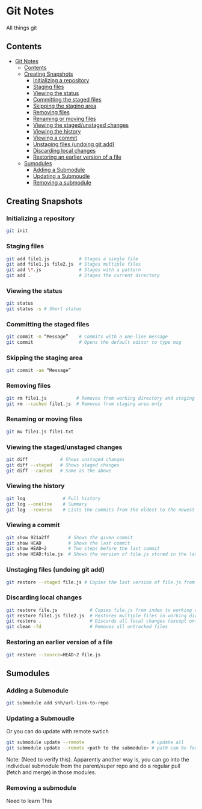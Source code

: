 # Git Notes

All things git

## Contents

<!-- toc -->

- [Git Notes](#git-notes)
  - [Contents](#contents)
  - [Creating Snapshots](#creating-snapshots)
    - [Initializing a repository](#initializing-a-repository)
    - [Staging files](#staging-files)
    - [Viewing the status](#viewing-the-status)
    - [Committing the staged files](#committing-the-staged-files)
    - [Skipping the staging area](#skipping-the-staging-area)
    - [Removing files](#removing-files)
    - [Renaming or moving files](#renaming-or-moving-files)
    - [Viewing the staged/unstaged changes](#viewing-the-stagedunstaged-changes)
    - [Viewing the history](#viewing-the-history)
    - [Viewing a commit](#viewing-a-commit)
    - [Unstaging files (undoing git add)](#unstaging-files-undoing-git-add)
    - [Discarding local changes](#discarding-local-changes)
    - [Restoring an earlier version of a file](#restoring-an-earlier-version-of-a-file)
  - [Sumodules](#sumodules)
    - [Adding a Submodule](#adding-a-submodule)
    - [Updating a Submoudle](#updating-a-submoudle)
    - [Removing a submodule](#removing-a-submodule)

<!-- tocstop -->

## Creating Snapshots

### Initializing a repository

```bash
git init
```

### Staging files

```bash
git add file1.js           # Stages a single file
git add file1.js file2.js  # Stages multiple files
git add \*.js              # Stages with a pattern
git add .                  # Stages the current directory
```

### Viewing the status

```bash
git status
git status -s # Short status
```

### Committing the staged files

```bash
git commit -m “Message”    # Commits with a one-line message
git commit                 # Opens the default editor to type msg
```

### Skipping the staging area

```bash
git commit -am “Message”
```

### Removing files

```bash
git rm file1.js           # Removes from working directory and staging area
git rm --cached file1.js  # Removes from staging area only
```

### Renaming or moving files

```bash
git mv file1.js file1.txt
```

### Viewing the staged/unstaged changes

```bash
git diff            # Shows unstaged changes
git diff --staged   # Shows staged changes
git diff --cached   # Same as the above
```

### Viewing the history

```bash
git log              # Full history
git log --oneline    # Summary
git log --reverse    # Lists the commits from the oldest to the newest
```

### Viewing a commit

```bash
git show 921a2ff       # Shows the given commit
git show HEAD          # Shows the last commit
git show HEAD~2        # Two steps before the last commit
git show HEAD:file.js  # Shows the version of file.js stored in the last commit
```

### Unstaging files (undoing git add)

```bash
git restore --staged file.js # Copies the last version of file.js from repo to index
```

### Discarding local changes

```bash
git restore file.js            # Copies file.js from index to working directory
git restore file1.js file2.js  # Restores multiple files in working directory
git restore .                  # Discards all local changes (except untracked files)
git clean -fd                  # Removes all untracked files
```

### Restoring an earlier version of a file

```bash
git restore --source=HEAD~2 file.js
```

## Sumodules

### Adding a Submodule

```bash
git submodule add shh/url-link-to-repo
```

### Updating a Submoudle

Or you can do update with remote swtich

```bash
git submodule update --remote                         # update all
git submodule update --remote <path to the submodule> # path can be found in .gitmodules file
```

Note: (Need to verify this). Apparently another way is, you can go into the individual submodule from the parent/super repo and do a regular pull (fetch and merge) in those modules.

### Removing a submodule

Need to learn This

